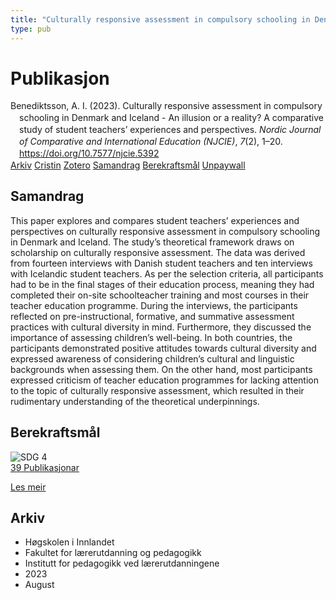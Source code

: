 ```yaml
---
title: "Culturally responsive assessment in compulsory schooling in Denmark and Iceland - An illusion or a reality? A comparative study of student teachers’ experiences and perspectives"
type: pub
---
```

<h1>Publikasjon</h1>
<article id="csl-bib-container-IJTUVKAA" class="csl-bib-container">
  <div class="csl-bib-body" style="line-height: 1.35; padding-left: 1em; text-indent:-1em;">
  <div class="csl-entry">Benediktsson, A. I. (2023). Culturally responsive assessment in compulsory schooling in Denmark and Iceland - An illusion or a reality? A comparative study of student teachers&#x2019; experiences and perspectives. <i>Nordic Journal of Comparative and International Education (NJCIE)</i>, <i>7</i>(2), 1&#x2013;20. <a href="https://doi.org/10.7577/njcie.5392">https://doi.org/10.7577/njcie.5392</a></div>
</div>
  <div class="csl-bib-buttons">
    <a href="#taxonomy-article-IJTUVKAA" class="csl-bib-button">Arkiv</a>
    <a href="https://app.cristin.no/results/show.jsf?id=2171486" alt="Cristin URL" class="csl-bib-button">Cristin</a>
    <a href="http://zotero.org/groups/5022929/items/IJTUVKAA" alt="Zotero URL" class="csl-bib-button">Zotero</a>
    <a href="#abstract-article-IJTUVKAA" class="csl-bib-button">Samandrag</a>
    <a href="#sdg-article-IJTUVKAA" class="csl-bib-button">Berekraftsmål</a>
    <a href="https://journals.oslomet.no/index.php/nordiccie/article/download/5392/4633" class="csl-bib-button">Unpaywall</a>
  </div>
  <div id="csl-bib-meta-container-IJTUVKAA"></div>
</article>
<div id="csl-bib-meta-IJTUVKAA" class="csl-bib-meta">
  <article id="abstract-article-IJTUVKAA" class="abstract-article">
    <h1>Samandrag</h1>
    This paper explores and compares student teachers’ experiences and perspectives on culturally responsive assessment in compulsory schooling in Denmark and Iceland. The study’s theoretical framework draws on scholarship on culturally responsive assessment. The data was derived from fourteen interviews with Danish student teachers and ten interviews with Icelandic student teachers. As per the selection criteria, all participants had to be in the final stages of their education process, meaning they had completed their on-site schoolteacher training and most courses in their teacher education programme. During the interviews, the participants reflected on pre-instructional, formative, and summative assessment practices with cultural diversity in mind. Furthermore, they discussed the importance of assessing children’s well-being. In both countries, the participants demonstrated positive attitudes towards cultural diversity and expressed awareness of considering children’s cultural and linguistic backgrounds when assessing them. On the other hand, most participants expressed criticism of teacher education programmes for lacking attention to the topic of culturally responsive assessment, which resulted in their rudimentary understanding of the theoretical underpinnings.
  </article>
  <article id="sdg-article-IJTUVKAA" class="sdg-article">
    <h1>Berekraftsmål</h1>
    <div class="sdg-container"><div id="sdg4" class="sdg">
<img src="{{< params subfolder >}}images/sdg/sdg04_no.png" class="image" alt="SDG 4">
<div class="sdg-overlay">
<a href="{{< params subfolder >}}no/archive/?sdg=4#archive" class="sdg-publication-count"><span>39</span> Publikasjonar</a>
<p><a href="https://www.fn.no/om-fn/fns-baerekraftsmaal/god-utdanning?lang=nno-NO" class="sdg-read-more">Les meir</a></p>
</div>
</div></div>
  </article>
  <article id="taxonomy-article-IJTUVKAA" class="taxonomy-article">
    <h1>Arkiv</h1>
    <ul>
      <li>Høgskolen i Innlandet</li>
      <li>Fakultet for lærerutdanning og pedagogikk</li>
      <li>Institutt for pedagogikk ved lærerutdanningene</li>
      <li>2023</li>
      <li>August</li>
    </ul>
  </article>
</div>

